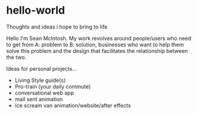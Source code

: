 # hello-world
Thoughts and ideas i hope to bring to life

Hello I'm Sean McIntosh. My work revolves around people/users who need to get from A: problem to B: solution, businesses who want to help them solve this problem and the design that facilitates the relationship between the two.

Ideas for personal projects...

- Living Style guide(s)
- Pro-train (your daily commute)
- conversational web app
- mail sent animation 
- ice scream van animation/website/after effects
